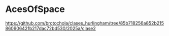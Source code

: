 # AcesOfSpace

https://github.com/brotochola/clases_hurlingham/tree/85b718256a852b215860906421b217dac72bd530/2025a/clase2